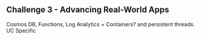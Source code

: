 ## Challenge 3 - Advancing Real-World Apps


Cosmos DB, Functions, Log Analytics + Containers? and persistent threads. 
UC Specific
